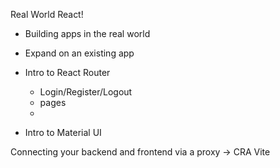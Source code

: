 Real World React!

- Building apps in the real world

- Expand on an existing app
- Intro to React Router
    - Login/Register/Logout
    - pages
    - 
- Intro to Material UI

Connecting your backend and frontend via a proxy -> CRA
Vite